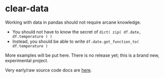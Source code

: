 
# clear-data

Working with data in pandas should not require arcane knowledge.

 * You should not have to know the secret of
   `dict( zip( df.date, df.temperature ) )`
 * Instead, you should be able to write
   `df.date.get_function_to( df.temperature )`

More examples will be put here.  There is no release yet; this is a brand new,
experimental project.

Very early/raw source code docs are
[here](https://nathancarter.github.io/clear-data).
